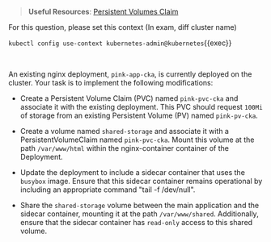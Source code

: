 
> <strong>Useful Resources</strong>: [Persistent Volumes Claim](https://kubernetes.io/docs/concepts/storage/persistent-volumes/)

For this question, please set this context (In exam, diff cluster name)

`kubectl config use-context kubernetes-admin@kubernetes`{{exec}}

<br>

An existing nginx deployment, `pink-app-cka`, is currently deployed on the cluster. Your task is to implement the following modifications:

* Create a Persistent Volume Claim (PVC) named `pink-pvc-cka` and associate it with the existing deployment. This PVC should request `100Mi` of storage from an existing Persistent Volume (PV) named `pink-pv-cka`.

* Create a volume named `shared-storage` and associate it with a PersistentVolumeClaim named `pink-pvc-cka`. Mount this volume at the path `/var/www/html` within the nginx-container container of the Deployment.

* Update the deployment to include a sidecar container that uses the `busybox` image. Ensure that this sidecar container remains operational by including an appropriate command "tail -f /dev/null".

* Share the `shared-storage` volume between the main application and the sidecar container, mounting it at the path `/var/www/shared`. Additionally, ensure that the sidecar container has `read-only` access to this shared volume.